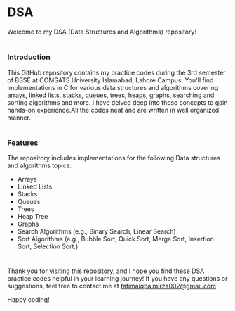 

# DSA
Welcome to my DSA (Data Structures and Algorithms) repository!
 
 # <h3>Introduction</h3>
This GitHub repository contains my practice codes during the 3rd semester of BSSE at COMSATS University Islamabad, Lahore Campus. You'll find implementations in C for various data structures and algorithms covering arrays, linked lists, stacks, queues, trees, heaps, graphs, searching and sorting algorithms and more. I have delved deep into these concepts to gain hands-on experience.All the codes neat and are written in well organized manner.

# <h3>Features</h3>
The repository includes implementations for the following Data structures and algorithms topics:

- Arrays
- Linked Lists
- Stacks
- Queues
- Trees
- Heap Tree
- Graphs
- Search Algorithms (e.g., Binary Search, Linear Search)
- Sort Algorithms (e.g., Bubble Sort, Quick Sort, Merge Sort, Insertion Sort, Selection Sort.)

# 
Thank you for visiting this repository, and I hope you find these DSA practice codes helpful in your learning journey! If you have any questions or suggestions, 
feel free to contact me at fatimaiqbalmirza002@gmail.com

Happy coding!


